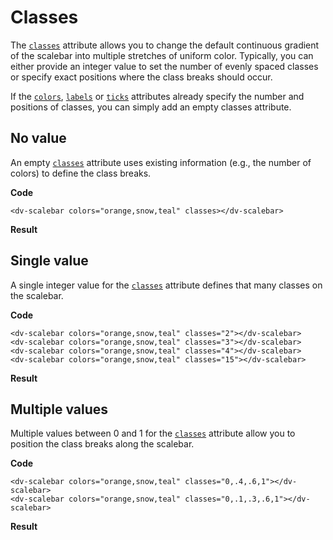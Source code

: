 # Classes

The [`classes`](/docs/classes) attribute allows you to change the default continuous gradient of the scalebar into multiple stretches of uniform color. Typically, you can either provide an integer value to set the number of evenly spaced classes or specify exact positions where the class breaks should occur.

If the [`colors`](/docs/colors), [`labels`](/docs/labels) or  [`ticks`](/docs/ticks) attributes already specify the number and positions of classes, you can simply add an empty classes attribute.

## No value

An empty [`classes`](/docs/classes) attribute uses existing information (e.g., the number of colors) to define the class breaks.

**Code**
```html{4}
<dv-scalebar colors="orange,snow,teal" classes></dv-scalebar>
```

**Result**
<dv-scalebar colors="orange,snow,teal" classes></dv-scalebar>

## Single value

A single integer value for the [`classes`](/docs/classes) attribute defines that many classes on the scalebar.

**Code**
```html{4}
<dv-scalebar colors="orange,snow,teal" classes="2"></dv-scalebar>
<dv-scalebar colors="orange,snow,teal" classes="3"></dv-scalebar>
<dv-scalebar colors="orange,snow,teal" classes="4"></dv-scalebar>
<dv-scalebar colors="orange,snow,teal" classes="15"></dv-scalebar>
```

**Result**
<dv-scalebar colors="orange,snow,teal" classes="2"></dv-scalebar>
<dv-scalebar colors="orange,snow,teal" classes="3"></dv-scalebar>
<dv-scalebar colors="orange,snow,teal" classes="4"></dv-scalebar>
<dv-scalebar colors="orange,snow,teal" classes="15"></dv-scalebar>

## Multiple values

Multiple values between 0 and 1 for the [`classes`](/docs/classes) attribute allow you to position the class breaks along the scalebar.

**Code**
```html{4}
<dv-scalebar colors="orange,snow,teal" classes="0,.4,.6,1"></dv-scalebar>
<dv-scalebar colors="orange,snow,teal" classes="0,.1,.3,.6,1"></dv-scalebar>
```

**Result**
<dv-scalebar colors="orange,snow,teal" classes="0,.4,.6,1"></dv-scalebar>
<dv-scalebar colors="orange,snow,teal" classes="0,.1,.3,.6,1"></dv-scalebar>
